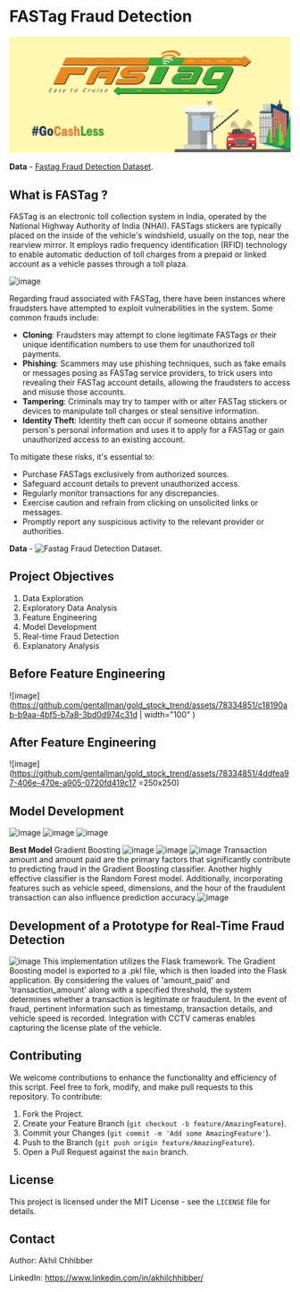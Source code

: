 # FASTag Fraud Detection
<p align="center">
  <img src="https://github.com/akhilchibber/Fastag-Fraud-Detection/blob/main/Fastag.jpeg?raw=true" alt="earthml Logo">
</p>

**Data** - [Fastag Fraud Detection Dataset](https://www.kaggle.com/datasets/thegoanpanda/fastag-fraud-detection-datesets-fictitious/data). 

## What is FASTag ?

FASTag is an electronic toll collection system in India, operated by the National Highway Authority of India (NHAI). FASTags stickers are typically placed on the inside of the vehicle's windshield, usually on the top, near the rearview mirror. It employs radio frequency identification (RFID) technology to enable automatic deduction of toll charges from a prepaid or linked account as a vehicle passes through a toll plaza.

![image](https://github.com/gentallman/gold_stock_trend/assets/78334851/a41469e8-2a50-4b49-b686-e02236598a6d)

Regarding fraud associated with FASTag, there have been instances where fraudsters have attempted to exploit vulnerabilities in the system. Some common frauds include:

- **Cloning**: Fraudsters may attempt to clone legitimate FASTags or their unique identification numbers to use them for unauthorized toll payments.
- **Phishing**: Scammers may use phishing techniques, such as fake emails or messages posing as FASTag service providers, to trick users into revealing their FASTag account details, allowing the fraudsters to access and misuse those accounts.
- **Tampering**: Criminals may try to tamper with or alter FASTag stickers or devices to manipulate toll charges or steal sensitive information.
- **Identity Theft**: Identity theft can occur if someone obtains another person's personal information and uses it to apply for a FASTag or gain unauthorized access to an existing account.

To mitigate these risks, it's essential to:

- Purchase FASTags exclusively from authorized sources.
- Safeguard account details to prevent unauthorized access.
- Regularly monitor transactions for any discrepancies.
- Exercise caution and refrain from clicking on unsolicited links or messages.
- Promptly report any suspicious activity to the relevant provider or authorities.
    
**Data** - ![Fastag Fraud Detection Dataset](https://www.kaggle.com/datasets/thegoanpanda/fastag-fraud-detection-datesets-fictitious/data). 

## Project Objectives
1. Data Exploration
2. Exploratory Data Analysis
3. Feature Engineering
4. Model Development
5. Real-time Fraud Detection
6. Explanatory Analysis

## Before Feature Engineering
![image](https://github.com/gentallman/gold_stock_trend/assets/78334851/c18190ab-b9aa-4bf5-b7a8-3bd0d974c31d | width="100" )


## After Feature Engineering
![image](https://github.com/gentallman/gold_stock_trend/assets/78334851/4ddfea97-406e-470e-a905-0720fd419c17 =250x250)

## Model Development
![image](https://github.com/gentallman/gold_stock_trend/assets/78334851/21497614-8256-470b-8154-953cd5a2c474)
![image](https://github.com/gentallman/gold_stock_trend/assets/78334851/2364f3eb-b040-48d6-99e1-0d261ba3381d)
![image](https://github.com/gentallman/gold_stock_trend/assets/78334851/54ab4446-02e4-40b7-a43a-9aa10d78db2a)

**Best Model**
Gradient Boosting
![image](https://github.com/gentallman/gold_stock_trend/assets/78334851/6dccfb55-6b65-421a-9dba-78d34c881484)
![image](https://github.com/gentallman/gold_stock_trend/assets/78334851/fe2ca4d4-56e5-4f50-b260-bb77cdc85629)
![image](https://github.com/gentallman/gold_stock_trend/assets/78334851/303c818e-3ace-4c6b-a703-ff796135df85)
Transaction amount and amount paid are the primary factors that significantly contribute to predicting fraud in the Gradient Boosting classifier. Another highly effective classifier is the Random Forest model. Additionally, incorporating features such as vehicle speed, dimensions, and the hour of the fraudulent transaction can also influence prediction accuracy.![image](https://github.com/gentallman/gold_stock_trend/assets/78334851/e30b6da1-af4b-49fd-8334-3fac04bbfe17)

## Development of a Prototype for Real-Time Fraud Detection
![image](https://github.com/gentallman/gold_stock_trend/assets/78334851/cc66ecdf-e1c0-4ad1-bf8d-ae13db7217c6)
This implementation utilizes the Flask framework. The Gradient Boosting model is exported to a .pkl file, which is then loaded into the Flask application. By considering the values of 'amount_paid' and 'transaction_amount' along with a specified threshold, the system determines whether a transaction is legitimate or fraudulent. In the event of fraud, pertinent information such as timestamp, transaction details, and vehicle speed is recorded. Integration with CCTV cameras enables capturing the license plate of the vehicle.




## Contributing
We welcome contributions to enhance the functionality and efficiency of this script. Feel free to fork, modify, and make pull requests to this repository. To contribute:

1. Fork the Project.
2. Create your Feature Branch (`git checkout -b feature/AmazingFeature`).
3. Commit your Changes (`git commit -m 'Add some AmazingFeature'`).
4. Push to the Branch (`git push origin feature/AmazingFeature`).
5. Open a Pull Request against the `main` branch.

## License

This project is licensed under the MIT License - see the `LICENSE` file for details.

## Contact

Author: Akhil Chhibber

LinkedIn: https://www.linkedin.com/in/akhilchhibber/

